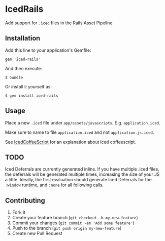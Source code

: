 # IcedRails

Add support for `.iced` files in the Rails Asset Pipeline

## Installation

Add this line to your application's Gemfile:

    gem 'iced-rails'

And then execute:

    $ bundle

Or install it yourself as:

    $ gem install iced-rails

## Usage

Place a new `.iced` file under `app/assets/javascripts`. E.g. `application.iced`.

Make sure to name to file `application.iced` and not `application.js.iced`.

See [IcedCoffeeScript][1] for an explanation about iced coffeescript.

## TODO

Iced Deferrals are currently generated inline. If you have multiple .iced files, the deferrals will be generated multiple times, increasing the size of your JS a little.
Ideally, the first evaluation should generate  Iced Deferrals for the `:window` runtime, and `:none` for all following calls.

## Contributing

1. Fork it
2. Create your feature branch (`git checkout -b my-new-feature`)
3. Commit your changes (`git commit -am 'Add some feature'`)
4. Push to the branch (`git push origin my-new-feature`)
5. Create new Pull Request


[1]:http://maxtaco.github.com/coffee-script/